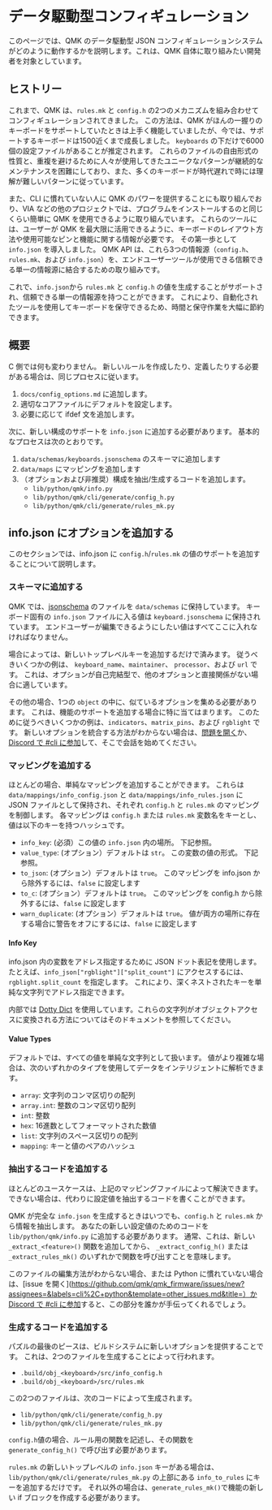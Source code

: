 # データ駆動型コンフィギュレーション

<!---
  grep --no-filename "^[ ]*git diff" docs/ja/*.md | sh
  original document: 0.12.7:docs/data_driven_config.md
  git diff 0.12.7 HEAD -- docs/data_driven_config.md | cat
-->

このページでは、QMK のデータ駆動型 JSON コンフィギュレーションシステムがどのように動作するかを説明します。これは、QMK 自体に取り組みたい開発者を対象としています。

## ヒストリー

これまで、QMK は、`rules.mk` と `config.h` の2つのメカニズムを組み合わせてコンフィギュレーションされてきました。
この方法は、QMK がほんの一握りのキーボードをサポートしていたときは上手く機能していましたが、今では、サポートするキーボードは1500近くまで成長しました。
`keyboards` の下だけで6000個の設定ファイルがあることが推定されます。
これらのファイルの自由形式の性質と、重複を避けるために人々が使用してきたユニークなパターンが継続的なメンテナンスを困難にしており、また、多くのキーボードが時代遅れで時には理解が難しいパターンに従っています。

また、CLI に慣れていない人に QMK のパワーを提供することにも取り組んでおり、VIA などの他のプロジェクトでは、プログラムをインストールするのと同じくらい簡単に QMK を使用できるように取り組んでいます。
これらのツールには、ユーザーが QMK を最大限に活用できるように、キーボードのレイアウト方法や使用可能なピンと機能に関する情報が必要です。
その第一歩として `info.json` を導入しました。
QMK API は、これら3つの情報源（`config.h`、` rules.mk`、および `info.json`）を、エンドユーザーツールが使用できる信頼できる単一の情報源に結合するための取り組みです。

これで、`info.json`から `rules.mk` と `config.h` の値を生成することがサポートされ、信頼できる単一の情報源を持つことができます。
これにより、自動化されたツールを使用してキーボードを保守できるため、時間と保守作業を大幅に節約できます。

## 概要

C 側では何も変わりません。
新しいルールを作成したり、定義したりする必要がある場合は、同じプロセスに従います。

1. `docs/config_options.md` に追加します。
1. 適切なコアファイルにデフォルトを設定します。
1. 必要に応じて ifdef 文を追加します。

次に、新しい構成のサポートを `info.json` に追加する必要があります。
基本的なプロセスは次のとおりです。

1. `data/schemas/keyboards.jsonschema` のスキーマに追加します
1. `data/maps` にマッピングを追加します
1. （オプションおよび非推奨）構成を抽出/生成するコードを追加します。
   * `lib/python/qmk/info.py`
   * `lib/python/qmk/cli/generate/config_h.py`
   * `lib/python/qmk/cli/generate/rules_mk.py`

## info.json にオプションを追加する

このセクションでは、info.json に `config.h`/`rules.mk` の値のサポートを追加することについて説明します。

### スキーマに追加する

QMK では、[jsonschema](https:json-schema.org) のファイルを `data/schemas` に保持しています。
キーボード固有の `info.json` ファイルに入る値は `keyboard.jsonschema` に保持されています。
エンドユーザーが編集できるようにしたい値はすべてここに入れなければなりません。

場合によっては、新しいトップレベルキーを追加するだけで済みます。
従うべきいくつかの例は、 `keyboard_name`、`maintainer`、 `processor`、および `url` です。
これは、オプションが自己完結型で、他のオプションと直接関係がない場合に適しています。

その他の場合、1つの `object` の中に、似ているオプションを集める必要があります。
これは、機能のサポートを追加する場合に特に当てはまります。
このために従うべきいくつかの例は、`indicators`、`matrix_pins`、および `rgblight` です。
新しいオプションを統合する方法がわからない場合は、[問題を開く](https://github.com/qmk/qmk_firmware/issues/new?assignees=&labels=cli%2C+python&template=other_issues.md&title=)か、[Discord で #cli に参加](https://discord.gg/heQPAgy)して、そこで会話を始めてください。

### マッピングを追加する

ほとんどの場合、単純なマッピングを追加することができます。
これらは `data/mappings/info_config.json` と `data/mappings/info_rules.json` に JSON ファイルとして保持され、それぞれ `config.h` と `rules.mk` のマッピングを制御します。
各マッピングは `config.h` または `rules.mk` 変数名をキーとし、値は以下のキーを持つハッシュです。

* `info_key`: (必須）この値の `info.json` 内の場所。 下記参照。
* `value_type`: (オプション）デフォルトは `str`。 この変数の値の形式。 下記参照。
* `to_json`: (オプション）デフォルトは `true`。 このマッピングを info.json から除外するには、`false` に設定します
* `to_c`: (オプション）デフォルトは `true`。 このマッピングを config.h から除外するには、`false` に設定します
* `warn_duplicate`: (オプション）デフォルトは `true`。 値が両方の場所に存在する場合に警告をオフにするには、`false` に設定します

#### Info Key

info.json 内の変数をアドレス指定するために JSON ドット表記を使用します。
たとえば、`info_json["rgblight"]["split_count"]` にアクセスするには、`rgblight.split_count` を指定します。
これにより、深くネストされたキーを単純な文字列でアドレス指定できます。

内部では [Dotty Dict](https://dotty-dict.readthedocs.io/en/latest/) を使用しています。これらの文字列がオブジェクトアクセスに変換される方法についてはそのドキュメントを参照してください。

#### Value Types

デフォルトでは、すべての値を単純な文字列として扱います。
値がより複雑な場合は、次のいずれかのタイプを使用してデータをインテリジェントに解析できます。

* `array`: 文字列のコンマ区切りの配列
* `array.int`: 整数のコンマ区切り配列
* `int`: 整数
* `hex`: 16進数としてフォーマットされた数値
* `list`: 文字列のスペース区切りの配列
* `mapping`: キーと値のペアのハッシュ

### 抽出するコードを追加する

ほとんどのユースケースは、上記のマッピングファイルによって解決できます。
できない場合は、代わりに設定値を抽出するコードを書くことができます。

QMK が完全な `info.json` を生成するときはいつでも、`config.h` と `rules.mk` から情報を抽出します。
あなたの新しい設定値のためのコードを `lib/python/qmk/info.py` に追加する必要があります。
通常、これは、新しい `_extract_<feature>()` 関数を追加してから、 `_extract_config_h()` または `_extract_rules_mk()` のいずれかで関数を呼び出すことを意味します。

このファイルの編集方法がわからない場合、または Python に慣れていない場合は、[issue を開く](https://github.com/qmk/qmk_firmware/issues/new?assignees=&labels=cli%2C+python&template=other_issues.md&title=）か [Discord で #cli に参加](https://discord.gg/heQPAgy)すると、この部分を誰かが手伝ってくれるでしょう。

### 生成するコードを追加する

パズルの最後のピースは、ビルドシステムに新しいオプションを提供することです。
これは、2つのファイルを生成することによって行われます。

* `.build/obj_<keyboard>/src/info_config.h`
* `.build/obj_<keyboard>/src/rules.mk`

この2つのファイルは、次のコードによって生成されます。

* `lib/python/qmk/cli/generate/config_h.py`
* `lib/python/qmk/cli/generate/rules_mk.py`

`config.h`値の場合、ルール用の関数を記述し、その関数を `generate_config_h()` で呼び出す必要があります。

`rules.mk` の新しいトップレベルの `info.json` キーがある場合は、`lib/python/qmk/cli/generate/rules_mk.py` の上部にある `info_to_rules` にキーを追加するだけです。
それ以外の場合は、`generate_rules_mk()`で機能の新しい if ブロックを作成する必要があります。
